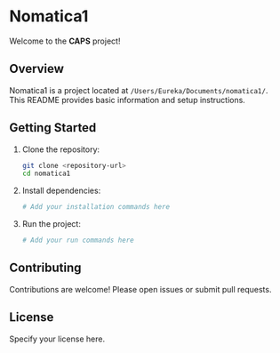 # Nomatica1

Welcome to the **CAPS** project!

## Overview

Nomatica1 is a project located at `/Users/Eureka/Documents/nomatica1/`.  
This README provides basic information and setup instructions.

## Getting Started

1. Clone the repository:
    ```bash
    git clone <repository-url>
    cd nomatica1
    ```

2. Install dependencies:
    ```bash
    # Add your installation commands here
    ```

3. Run the project:
    ```bash
    # Add your run commands here
    ```

## Contributing

Contributions are welcome! Please open issues or submit pull requests.

## License

Specify your license here.
